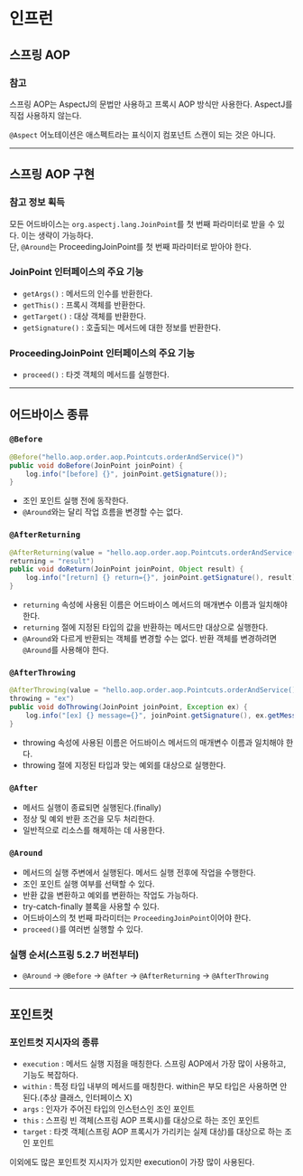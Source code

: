 # 인프런

## 스프링 AOP

### 참고

스프링 AOP는 AspectJ의 문법만 사용하고 프록시 AOP 방식만 사용한다. AspectJ를 직접 사용하지 않는다.

`@Aspect` 어노테이션은 애스펙트라는 표식이지 컴포넌트 스캔이 되는 것은 아니다.

---

## 스프링 AOP 구현

### 참고 정보 획득

모든 어드바이스는 `org.aspectj.lang.JoinPoint`를 첫 번째 파라미터로 받을 수 있다. 이는 생략이 가능하다.  
단, `@Around`는 ProceedingJoinPoint를 첫 번째 파라미터로 받아야 한다.

### JoinPoint 인터페이스의 주요 기능

- `getArgs()` : 메서드의 인수를 반환한다.
- `getThis()` : 프록시 객체를 반환한다.
- `getTarget()` : 대상 객체를 반환한다.
- `getSignature()` : 호출되는 메서드에 대한 정보를 반환한다.

### ProceedingJoinPoint 인터페이스의 주요 기능

- `proceed()` : 타겟 객체의 메서드를 실행한다.

---

## 어드바이스 종류

### `@Before`
```java
@Before("hello.aop.order.aop.Pointcuts.orderAndService()")
public void doBefore(JoinPoint joinPoint) {
    log.info("[before] {}", joinPoint.getSignature());
}
```

- 조인 포인트 실행 전에 동작한다.
- `@Around`와는 달리 작업 흐름을 변경할 수는 없다.

### `@AfterReturning`
```java
@AfterReturning(value = "hello.aop.order.aop.Pointcuts.orderAndService()",
returning = "result")
public void doReturn(JoinPoint joinPoint, Object result) {
    log.info("[return] {} return={}", joinPoint.getSignature(), result);
}
```
- `returning` 속성에 사용된 이름은 어드바이스 메서드의 매개변수 이름과 일치해야 한다.
- `returning` 절에 지정된 타입의 값을 반환하는 메서드만 대상으로 실행한다.
- `@Around`와 다르게 반환되는 객체를 변경할 수는 없다. 반환 객체를 변경하려면 `@Around`를 사용해야 한다.

### `@AfterThrowing`
```java
@AfterThrowing(value = "hello.aop.order.aop.Pointcuts.orderAndService()",
throwing = "ex")
public void doThrowing(JoinPoint joinPoint, Exception ex) {
    log.info("[ex] {} message={}", joinPoint.getSignature(), ex.getMessage());
}
```
- throwing 속성에 사용된 이름은 어드바이스 메서드의 매개변수 이름과 일치해야 한다.
- throwing 절에 지정된 타입과 맞는 예외를 대상으로 실행한다.

### `@After`

- 메서드 실행이 종료되면 실행된다.(finally)
- 정상 및 예외 반환 조건을 모두 처리한다.
- 일반적으로 리소스를 해제하는 데 사용한다.

### `@Around`
- 메서드의 실행 주변에서 실행된다. 메서드 실행 전후에 작업을 수행한다.
- 조인 포인트 실행 여부를 선택할 수 있다.
- 반환 값을 변환하고 예외를 변환하는 작업도 가능하다.
- try-catch-finally 블록을 사용할 수 있다.
- 어드바이스의 첫 번째 파라미터는 `ProceedingJoinPoint`이어야 한다.
- `proceed()`를 여러번 실행할 수 있다.

### 실행 순서(스프링 5.2.7 버전부터)
- `@Around` -> `@Before` ->  `@After` -> `@AfterReturning` -> `@AfterThrowing`

--- 

## 포인트컷 

### 포인트컷 지시자의 종류
- `execution` : 메서드 실행 지점을 매칭한다. 스프링 AOP에서 가장 많이 사용하고, 기능도 복잡하다.
- `within` : 특정 타입 내부의 메서드를 매칭한다. within은 부모 타입은 사용하면 안된다.(추상 클래스, 인터페이스 X)
- `args` : 인자가 주어진 타입의 인스턴스인 조인 포인트
- `this` : 스프링 빈 객체(스프링 AOP 프록시)를 대상으로 하는 조인 포인트
- `target` : 타겟 객체(스프링 AOP 프록시가 가리키는 실제 대상)를 대상으로 하는 조인 포인트

이외에도 많은 포인트컷 지시자가 있지만 execution이 가장 많이 사용된다.

